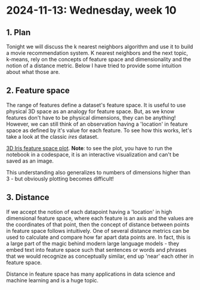 # 2024-11-13: Wednesday, week 10

## 1. Plan

Tonight we will discuss the k nearest neighbors algorithm and use it to build a movie recommendation system. K nearest neighbors and the next topic, k-means, rely on the concepts of feature space and dimensionality and the notion of a distance metric. Below I have tried to provide some intuition about what those are.

## 2. Feature space

The range of features define a dataset's feature space. It is useful to use physical 3D space as an analogy for feature space. But, as we know features don't have to be physical dimensions, they can be anything! However, we can still think of an observation having a 'location' in feature space as defined by it's value for each feature. To see how this works, let's take a look at the classic *ires* dataset.

[3D Iris feature space plot](https://github.com/4GeeksAcademy/gperdrizet-ds7-materials/blob/main/how_to/visualize_feature_space.ipynb). **Note**: to see the plot, you have to run the notebook in a codespace, it is an interactive visualization and can't be saved as an image.

This understanding also generalizes to numbers of dimensions higher than 3 - but obviously plotting becomes difficult!

## 3. Distance

If we accept the notion of each datapoint having a 'location' in high dimensional feature space, where each feature is an axis and the values are the coordinates of that point, then the concept of distance between points in feature space follows intuitively. One of several distance metrics can be used to calculate and compare how far apart data points are. In fact, this is a large part of the magic behind modern large language models - they embed text into feature space such that sentences or words and phrases that we would recognize as conceptually similar, end up 'near' each other in feature space.

Distance in feature space has many applications in data science and machine learning and is a huge topic.
